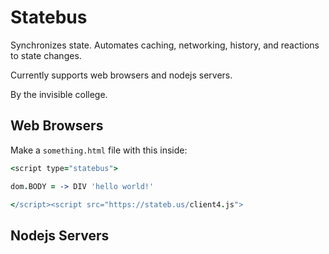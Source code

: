 # Statebus

Synchronizes state.  Automates caching, networking, history, and reactions to
state changes.

Currently supports web browsers and nodejs servers.

By the invisible college.

## Web Browsers

Make a `something.html` file with this inside:

```coffeescript
<script type="statebus">

dom.BODY = -> DIV 'hello world!'

</script><script src="https://stateb.us/client4.js">
```


## Nodejs Servers
